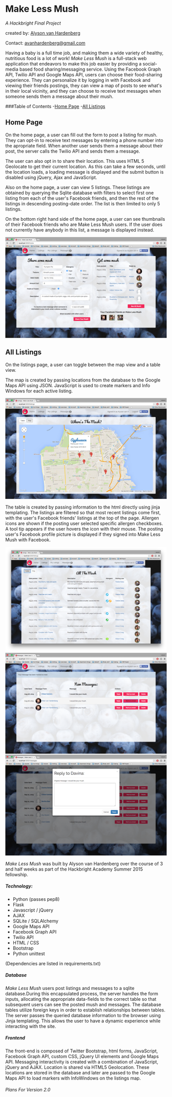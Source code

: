 Make Less Mush
===========

*A Hackbright Final Project*

created by: [Alyson van Hardenberg](https://www.linkedin.com/in/akvanhar)

Contact: avanhardenberg@gmail.com

Having a baby is a full time job, and making them a wide variety of healthy, nutritious food is a lot of work! *Make Less Mush* is a full-stack web application that endeavors to make this job easier by providing a social-media based food sharing/messaging service. Using the Facebook Graph API, Twilio API and Google Maps API, users can choose their food-sharing experience. They can personalize it by logging in with Facebook and viewing their friends postings, they can view a map of posts to see what's in their local vicinity, and they can choose to receive text messages when someone sends them a message about their mush.

###Table of Contents
-[Home Page](#homepage)
-[All Listings](#listings)


## <a name="homepage"></a>Home Page

On the home page, a user can fill out the form to post a listing for mush.  They can opt-in to receive text messages by entering a phone number into the apropriate field. When another user sends them a message about their post, the server calls the Twilio API and sends them a message.

The user can also opt in to share their location. This uses HTML 5 Geolocate to get their current location. As this can take a few seconds, until the location loads, a loading message is displayed and the submit button is disabled using jQuery, Ajax and JavaScript.

Also on the home page, a user can view 5 listings. These listings are obtained by querying the Sqlite database with filters to select first one listing from each of the user's Facebook friends, and then the rest of the listings in descending posting-date order. The list is then limited to only 5 listings.

On the bottom right hand side of the home page, a user can see thumbnails of their Facebook friends who are Make Less Mush users. If the user does not currently have anybody in this list, a message is displayed instead.

![Home screen image](https://raw.githubusercontent.com/akvanhar/HB-FinalProject/master/static/images/HomeScreen.png)

## <a name="listings"></a>All Listings

On the listings page, a user can toggle between the map view and a table view.  

The map is created by passing locations from the database to the Google Maps API using JSON.  JavaScript is used to create markers and Info Windows for each active listing.

![Map of Mush](https://raw.githubusercontent.com/akvanhar/HB-FinalProject/master/static/images/map.png)

The table is created by passing information to the html directly using jinja templating. The listings are filtered so that most recent listings come first, with the user's Facebook friends' listings at the top of the page. Allergen icons are shown if the posting user selected specific allergen checkboxes.  A tool tip appears if the user hovers the icon with their mouse.  The posting user's Facebook profile picture is displayed if they signed into Make Less Mush with Facebook.

![Table of Listings](https://raw.githubusercontent.com/akvanhar/HB-FinalProject/master/static/images/listingsTable.png)
![Messaging](https://raw.githubusercontent.com/akvanhar/HB-FinalProject/master/static/images/messages.png)
![Reply To Messages](https://raw.githubusercontent.com/akvanhar/HB-FinalProject/master/static/images/replyToMessage.png)

*Make Less Mush* was built by Alyson van Hardenberg over the course of 3 and half weeks as part of the Hackbright Academy Summer 2015 fellowship.

##### Technology:
- Python (passes pep8)
- Flask
- Javascript / jQuery
- AJAX
- SQLite / SQLAlchemy
- Google Maps API
- Facebook Graph API
- Twilio API
- HTML / CSS
- Bootstrap
- Python unittest

(Dependencies are listed in requirements.txt)

##### Database
*Make Less Mush* users post listings and messages to a sqlite database.During this encapsulated process, the server handles the form inputs, allocating the appropriate data-fields to the correct table so that subsequent users can see the posted mush and messages.
The database tables utilize foreign keys in order to establish relationships between tables.
The server passes the queried database information to the browser using Jinja templating. This allows the user to have a dynamic experience while interacting with the site.

##### Frontend

The front-end is composed of Twitter Bootstrap, html forms, JavaScript, Facebook Graph API, custom CSS, jQuery UI elements and Google Maps API. 
Messaging interactivity is created with a combination of JavaScript, jQuery and AJAX.
Location is shared via HTML5 Geolocation. These locations are stored in the database and later are passed to the Google Maps API to load markers with InfoWindows on the listings map.

###### Plans For Version 2.0
